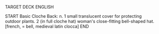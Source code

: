 TARGET DECK
ENGLISH

START
Basic
Cloche
Back: n. 1 small translucent cover for protecting outdoor plants. 2 (in full cloche hat) woman's close-fitting bell-shaped hat. [french, = bell, medieval latin clocca]
END
